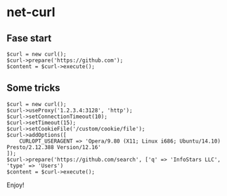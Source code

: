 # net-curl

## Fase start

    $curl = new curl();
    $curl->prepare('https://github.com');
    $content = $curl->execute();


## Some tricks

    $curl = new curl();
    $curl->useProxy('1.2.3.4:3128', 'http');
    $curl->setConnectionTimeout(10);
    $curl->setTimeout(15);
    $curl->setCookieFile('/custom/cookie/file');
    $curl->addOptions([
        CURLOPT_USERAGENT => 'Opera/9.80 (X11; Linux i686; Ubuntu/14.10) Presto/2.12.388 Version/12.16'
    ]);
    $curl->prepare('https://github.com/search', ['q' => 'InfoStars LLC', 'type' => 'Users')
    $content = $curl->execute();

Enjoy!